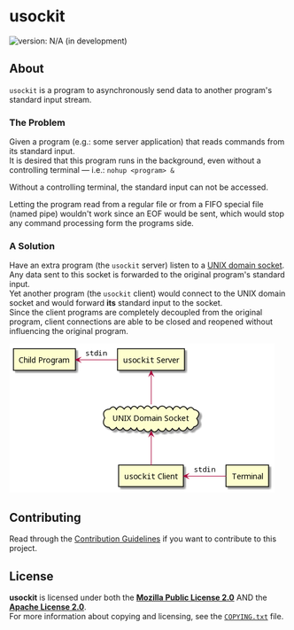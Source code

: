 <!--
  Copyright (c) 2022 Michael Federczuk
  SPDX-License-Identifier: CC-BY-SA-4.0
-->

# usockit #

[version_shield]: https://img.shields.io/badge/version-N%2FA_(in_development)-important.svg
![version: N/A (in development)][version_shield]

## About ##

`usockit` is a program to asynchronously send data to another program's standard input stream.

### The Problem ###

Given a program (e.g.: some server application) that reads commands from its standard input.  
It is desired that this program runs in the background, even without a controlling terminal — i.e.: `nohup <program> &`

Without a controlling terminal, the standard input can not be accessed.

Letting the program read from a regular file or from a FIFO special file (named pipe) wouldn't work since an EOF would
be sent, which would stop any command processing form the programs side.

### A Solution ###

Have an extra program (the `usockit` server) listen to a [UNIX domain socket]. Any data sent to this socket is forwarded
to the original program's standard input.  
Yet another program (the `usockit` client) would connect to the UNIX domain socket and would forward **its**
standard input to the socket.  
Since the client programs are completely decoupled from the original program, client connections are able to be closed
and reopened without influencing the original program.

![Component diagram](.github/usockit.png)

[UNIX domain socket]: <https://en.wikipedia.org/wiki/Unix_domain_socket> "Unix domain socket - Wikipedia"

## Contributing ##

Read through the [Contribution Guidelines](CONTRIBUTING.md) if you want to contribute to this project.

## License ##

**usockit** is licensed under both the [**Mozilla Public License 2.0**](LICENSES/MPL-2.0.txt) AND the
[**Apache License 2.0**](LICENSES/Apache-2.0.txt).  
For more information about copying and licensing, see the [`COPYING.txt`](COPYING.txt) file.
